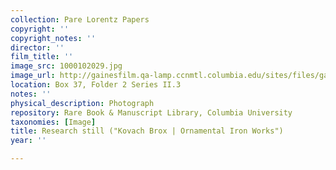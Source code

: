 ```yaml
---
collection: Pare Lorentz Papers
copyright: ''
copyright_notes: ''
director: ''
film_title: ''
image_src: 1000102029.jpg
image_url: http://gainesfilm.qa-lamp.ccnmtl.columbia.edu/sites/files/gainesfilm/images/1000102029.jpg
location: Box 37, Folder 2 Series II.3
notes: ''
physical_description: Photograph
repository: Rare Book & Manuscript Library, Columbia University
taxonomies: [Image]
title: Research still ("Kovach Brox | Ornamental Iron Works")
year: ''

---
```

